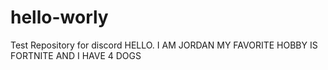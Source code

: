 # hello-worly
Test Repository for discord
HELLO. I AM JORDAN
MY FAVORITE HOBBY IS FORTNITE AND I HAVE 4 DOGS
